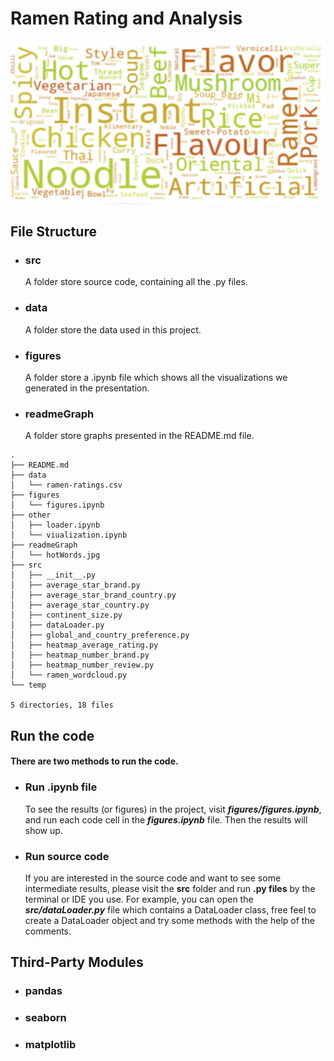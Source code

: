 # Ramen Rating and Analysis

![image-20201209213242108](readmeGraph/hotWords.jpg)

## File Structure

- ### src

  A folder store source code, containing all the .py files. 

- ### data

  A folder store the data used in this project.

- ### figures

  A folder store a .ipynb file which shows all the visualizations we generated in the presentation.
  
- ### readmeGraph

  A folder store graphs presented in the README.md file.


```
.
├── README.md
├── data
│   └── ramen-ratings.csv
├── figures
│   └── figures.ipynb
├── other
│   ├── loader.ipynb
│   └── viualization.ipynb
├── readmeGraph
│   └── hotWords.jpg
├── src
│   ├── __init__.py
│   ├── average_star_brand.py
│   ├── average_star_brand_country.py
│   ├── average_star_country.py
│   ├── continent_size.py
│   ├── dataLoader.py
│   ├── global_and_country_preference.py
│   ├── heatmap_average_rating.py
│   ├── heatmap_number_brand.py
│   ├── heatmap_number_review.py
│   └── ramen_wordcloud.py
└── temp

5 directories, 18 files
```


## Run the code

#### There are two methods to run the code.

- ### **Run .ipynb file**

  To see the results (or figures) in the project, visit ***figures/figures.ipynb***, and run each code cell in the ***figures.ipynb*** file. Then the results will show up.

- ### **Run source code**

  If you are interested in the source code and want to see some intermediate results, please visit the **src** folder and run **.py files** by the terminal or IDE you use. For example, you can open  the ***src/dataLoader.py*** file which contains a DataLoader class, free feel to create a DataLoader object and try some methods with the help of the comments.



## Third-Party Modules

- ### pandas

- ### seaborn

- ### matplotlib